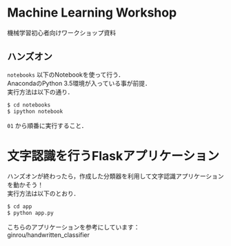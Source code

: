 # Machine Learning Workshop

機械学習初心者向けワークショップ資料

## ハンズオン

`notebooks` 以下のNotebookを使って行う．  
AnacondaのPython 3.5環境が入っている事が前提．  
実行方法は以下の通り．

```bash
$ cd notebooks
$ ipython notebook
```

`01` から順番に実行すること．

# 文字認識を行うFlaskアプリケーション

ハンズオンが終わったら，作成した分類器を利用して文字認識アプリケーションを動かそう！  
実行方法は以下のとおり．

``` bash
$ cd app
$ python app.py
```

こちらのアプリケーションを参考にしています：  
ginrou/handwritten_classifier
